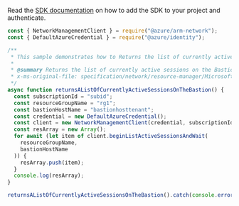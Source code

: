 Read the [SDK documentation](https://github.com/Azure/azure-sdk-for-js/blob/%40azure%2Farm-network_28.0.0/sdk/network/arm-network/README.md) on how to add the SDK to your project and authenticate.

```javascript
const { NetworkManagementClient } = require("@azure/arm-network");
const { DefaultAzureCredential } = require("@azure/identity");

/**
 * This sample demonstrates how to Returns the list of currently active sessions on the Bastion.
 *
 * @summary Returns the list of currently active sessions on the Bastion.
 * x-ms-original-file: specification/network/resource-manager/Microsoft.Network/stable/2021-08-01/examples/BastionSessionsList.json
 */
async function returnsAListOfCurrentlyActiveSessionsOnTheBastion() {
  const subscriptionId = "subid";
  const resourceGroupName = "rg1";
  const bastionHostName = "bastionhosttenant";
  const credential = new DefaultAzureCredential();
  const client = new NetworkManagementClient(credential, subscriptionId);
  const resArray = new Array();
  for await (let item of client.beginListActiveSessionsAndWait(
    resourceGroupName,
    bastionHostName
  )) {
    resArray.push(item);
  }
  console.log(resArray);
}

returnsAListOfCurrentlyActiveSessionsOnTheBastion().catch(console.error);
```
